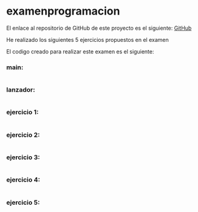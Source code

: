 # examenprogramacion

El enlace al repositorio de GitHub de este proyecto es el siguiente: [GitHub]()

He realizado los siguientes 5 ejercicios propuestos en el examen

El codigo creado para realizar este examen es el siguiente:

### main:

```

```

### lanzador:

```

```

### ejercicio 1:

```

```


### ejercicio 2:

```

```

### ejercicio 3:

```

```

### ejercicio 4:

```

```

### ejercicio 5:

```

```
